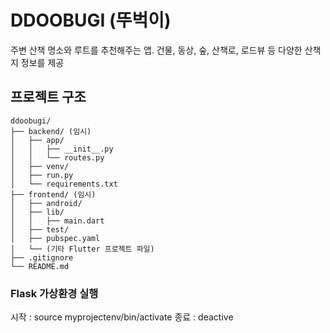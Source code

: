 # DDOOBUGI (뚜벅이)
주변 산책 명소와 루트를 추천해주는 앱. 건물, 동상, 숲, 산책로, 로드뷰 등 다양한 산책지 정보를 제공

## 프로젝트 구조
```
ddoobugi/
├── backend/ (임시)
│   ├── app/
│   │   ├── __init__.py
│   │   └── routes.py
│   ├── venv/
│   ├── run.py
│   └── requirements.txt
├── frontend/ (임시)
│   ├── android/
│   ├── lib/
│   │   ├── main.dart
│   ├── test/
│   ├── pubspec.yaml
│   └── (기타 Flutter 프로젝트 파일)
├── .gitignore
└── README.md
```

### Flask 가상환경 실행
시작 : source myprojectenv/bin/activate
종료 : deactive

